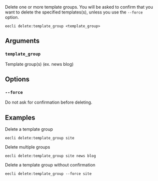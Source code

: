 Delete one or more template groups. You will be asked to confirm that you want to delete the specified templates(s), unless you use the `--force` option.

```
eecli delete:template_group <template_group>
```

## Arguments

### `template_group`

Template group(s) (ex. news blog)

## Options

### `--force`

Do not ask for confirmation before deleting.

## Examples

Delete a template group

```
eecli delete:template_group site
```

Delete multiple groups

```
eecli delete:template_group site news blog
```

Delete a template group without confirmation

```
eecli delete:template_group --force site
```
